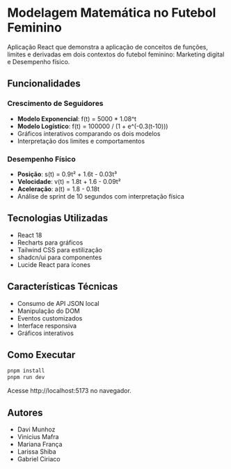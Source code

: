 # Modelagem Matemática no Futebol Feminino

Aplicação React que demonstra a aplicação de conceitos de funções, limites e derivadas em dois contextos do futebol feminino: Marketing digital e Desempenho físico.

## Funcionalidades

### Crescimento de Seguidores
- **Modelo Exponencial**: f(t) = 5000 * 1.08^t
- **Modelo Logístico**: f(t) = 100000 / (1 + e^(-0.3(t-10)))
- Gráficos interativos comparando os dois modelos
- Interpretação dos limites e comportamentos

### Desempenho Físico
- **Posição**: s(t) = 0.9t² + 1.6t - 0.03t³
- **Velocidade**: v(t) = 1.8t + 1.6 - 0.09t²
- **Aceleração**: a(t) = 1.8 - 0.18t
- Análise de sprint de 10 segundos com interpretação física

## Tecnologias Utilizadas

- React 18
- Recharts para gráficos
- Tailwind CSS para estilização
- shadcn/ui para componentes
- Lucide React para ícones

## Características Técnicas

- Consumo de API JSON local
- Manipulação do DOM
- Eventos customizados
- Interface responsiva
- Gráficos interativos

## Como Executar

```bash
pnpm install
pnpm run dev
```

Acesse http://localhost:5173 no navegador.

## Autores

- Davi Munhoz
- Vinicius Mafra
- Mariana França
- Larissa Shiba
- Gabriel Ciriaco


